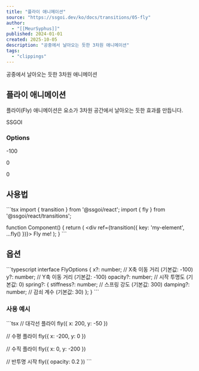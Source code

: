 ```yaml
---
title: "플라이 애니메이션"
source: "https://ssgoi.dev/ko/docs/transitions/05-fly"
author:
  - "[[MeurSyphus]]"
published: 2024-01-01
created: 2025-10-05
description: "공중에서 날아오는 듯한 3차원 애니메이션"
tags:
  - "clippings"
---
```

공중에서 날아오는 듯한 3차원 애니메이션

## 플라이 애니메이션

플라이(Fly) 애니메이션은 요소가 3차원 공간에서 날아오는 듯한 효과를 만듭니다.

SSGOI

### Options

\-100

0

0

## 사용법

\`\`\`tsx
import { transition } from '@ssgoi/react';
import { fly } from '@ssgoi/react/transitions';

function Component() {
  return (
    <div ref={transition({
      key: 'my-element',
      ...fly()
    })}>
      Fly me!
    </div>
  );
}
\`\`\`

## 옵션

\`\`\`typescript
interface FlyOptions {
  x?: number;        // X축 이동 거리 (기본값: -100)
  y?: number;        // Y축 이동 거리 (기본값: -100)
  opacity?: number;  // 시작 투명도 (기본값: 0)
  spring?: {
    stiffness?: number;  // 스프링 강도 (기본값: 300)
    damping?: number;    // 감쇠 계수 (기본값: 30)
  };
}
\`\`\`

### 사용 예시

\`\`\`tsx
// 대각선 플라이
fly({ x: 200, y: -50 })

// 수평 플라이
fly({ x: -200, y: 0 })

// 수직 플라이
fly({ x: 0, y: -200 })

// 반투명 시작
fly({ opacity: 0.2 })
\`\`\`
